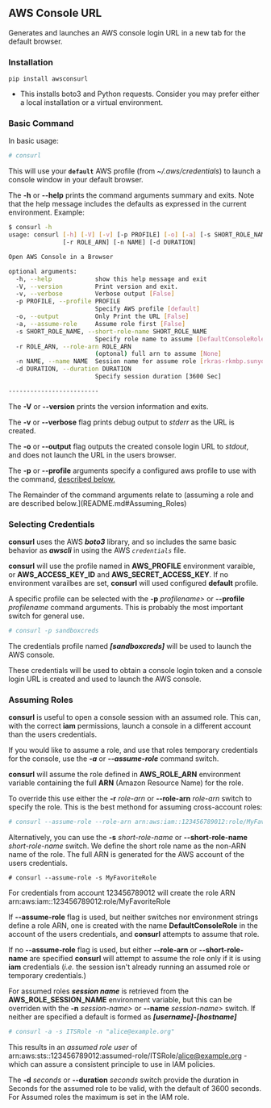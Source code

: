 ## AWS Console URL

Generates and launches an AWS console login URL in a new tab for the default browser.

### Installation

```
pip install awsconsurl
```
* This installs boto3 and Python requests. Consider you may prefer either a local installation or a virtual environment.

### Basic Command

In basic usage:
```bash
# consurl
```
This will use your **`default`** AWS profile (from *~/.aws/credentials*) to launch a console window in your default browser.

The **-h** or **--help** prints the command arguments summary and exits. Note that the help message includes the defaults as expressed in the current environment.  Example:
```bash
$ consurl -h
usage: consurl [-h] [-V] [-v] [-p PROFILE] [-o] [-a] [-s SHORT_ROLE_NAME]
               [-r ROLE_ARN] [-n NAME] [-d DURATION]

Open AWS Console in a Browser

optional arguments:
  -h, --help            show this help message and exit
  -V, --version         Print version and exit.
  -v, --verbose         Verbose output [False]
  -p PROFILE, --profile PROFILE
                        Specify AWS profile [default]
  -o, --output          Only Print the URL [False]
  -a, --assume-role     Assume role first [False]
  -s SHORT_ROLE_NAME, --short-role-name SHORT_ROLE_NAME
                        Specify role name to assume [DefaultConsoleRole]
  -r ROLE_ARN, --role-arn ROLE_ARN
                        (optonal) full arn to assume [None]
  -n NAME, --name NAME  Session name for assume role [rkras-rkmbp.sunyocc.edu]
  -d DURATION, --duration DURATION
                        Specify session duration [3600 Sec]

-------------------------
```

The **-V** or **--version** prints the version information and exits.

The **-v** or **--verbose** flag prints debug output to *stderr* as the URL is created. 

The **-o** or **--output** flag outputs the created console login URL to *stdout*, and does not launch the URL in the users browser.

The **-p** or **--profile** arguments specify a configured aws profile to use with the command, [described below.](README.md#Selecting_Credentials)

The Remainder of the command arguments relate to (assuming a role and are described below.](README.md#Assuming_Roles)

### Selecting Credentials

**consurl** uses the AWS ***boto3*** library, and so includes the same basic behavior as ***awscli*** in using the AWS *`credentials`* file.

**consurl** will use the profile named in **AWS_PROFILE** environment varaible, or **AWS_ACCESS_KEY_ID** and **AWS_SECRET_ACCESS_KEY**. If no environment varailbes are set, **consurl** will used configured **default** profile. 

A specific profile can be selected with the **-p** *profilename>* or **--profile** *profilename* command arguments.  This is probably the most important switch for general use.
```bash
# consurl -p sandboxcreds  
```
The credentials profile named ***[sandboxcreds]*** will be used to launch the AWS console.

These credentials will be used to obtain a console login token and a console login URL is created and used to launch the AWS console.

### Assuming Roles

**consurl** is useful to open a console session with an assumed role. This can, with the correct **iam** permissions, launch a console in a different account than the users credentials.

If you would like to assume a role, and use that roles temporary credentials for the console, use the ***-a*** or ***--assume-role*** command switch.

**consurl** will assume the role defined in **AWS_ROLE_ARN** environment variable containing the full **ARN** (Amazon Resource Name) for the role.

To override this use either the **-r** *role-arn* or **--role-arn** *role-arn* switch to specify the role. This is the best methond for assuming cross-account roles:
```bash
# consurl --assume-role --role-arn arn:aws:iam::123456789012:role/MyFavoriteRole
```

Alternatively, you can use the **-s** *short-role-name* or **--short-role-name** *short-role-name*  switch. We define the short role name as the non-ARN name of the role.  The full ARN is generated for the AWS account of the users credentials.
```base
# consurl --assume-role -s MyFavoriteRole
```
For credentials from account 123456789012 will create the role ARN arn:aws:iam::123456789012:role/MyFavoriteRole

If **--assume-role** flag is used, but neither switches nor environment strings define a role ARN, one is created with the name **DefaultConsoleRole** in the account of the users credentials, and **consurl** attempts to assume that role.

If no **--assume-role** flag is used, but either **--role-arn** or **--short-role-name** are specified **consurl** will attempt to assume the role only if it is using **iam** credentials (*i.e.* the session isn't already running an assumed role or temporary credentials.)

For assumed roles ***session name*** is retrieved from the **AWS_ROLE_SESSION_NAME** environment variable, but this can be overriden with the **-n** *session-name>* or **--name** *session-name>* switch. If neither are specified a default is formed as ***[username]-[hostname]***
```bash
# consurl -a -s ITSRole -n "alice@example.org"
```
This results in an *assumed role user* of arn:aws:sts::123456789012:assumed-role/ITSRole/alice@example.org - which can assure a consistent principle to use in IAM policies.

The **-d** *seconds* or **--duration** *seconds* switch provide the duration in Seconds for the assumed role to be valid, with the default of 3600 seconds.  For Assumed roles the maximum is set in the IAM role.
